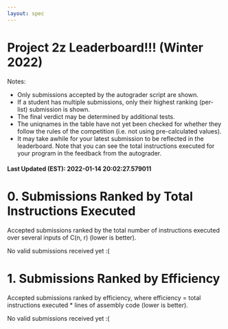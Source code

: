 ```yaml
---
layout: spec
---
```


Project 2z Leaderboard!!! (Winter 2022)
==============================
Notes:
- Only submissions accepted by the autograder script are shown.
- If a student has multiple submissions, only their highest ranking (per-list) submission is shown.
- The final verdict may be determined by additional tests.
- The uniqnames in the table have not yet been checked for whether they follow the rules of the competition (i.e. not using pre-calculated values).
- It may take awhile for your latest submission to be reflected in the leaderboard. Note that you can see the total instructions executed for your program in the feedback from the autograder.


#### Last Updated (EST): 2022-01-14 20:02:27.579011

# 0. Submissions Ranked by Total Instructions Executed
Accepted submissions ranked by the total number of instructions executed over several inputs of C(n, r) (lower is better).

No valid submissions received yet :(

# 1. Submissions Ranked by Efficiency
Accepted submissions ranked by efficiency, where efficiency = total instructions executed * lines of assembly code (lower is better).

No valid submissions received yet :(
